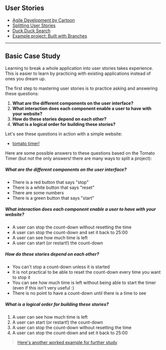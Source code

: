 ## User Stories

* [Agile Development by Cartoon](https://www.youtube.com/watch?v=Z9QbYZh1YXY&list=PLBUu5aGDLKnbeEx8U-5r436bw6p9wv1rS)
* [Splitting User Stories](https://www.youtube.com/watch?v=EDT0HMtDwYI)
* [Duck Duck Search](https://duckduckgo.com/?q=what+are+user+stories&iax=videos)
* [Example project: Built with Branches](https://github.com/hackyourfuturebelgium/built-with-branches)

---

## Basic Case Study

Learning to break a whole application into user stories takes experience.  This is easier to learn by practicing with existing applications instead of ones you dream up.

The first step to mastering user stories is to practice asking and answering these questions:

1. __What are the different components on the user interface?__
1. __What interaction does each component enable a user to have with your website?__
1. __How do these stories depend on each other?__
1. __What is a logical order for building these stories?__


Let's see these questions in action with a simple website:
* [tomato timer!](https://tomato-timer.com/)

Here are some possible answers to these questions based on the Tomato Timer (but not the only answers! there are many ways to split a project):

##### What are the different components on the user interface?

* There is a red button that says "stop"
* There is a white button that says "reset"
* There are some numbers
* There is a green button that says "start"

##### What interaction does each component enable a user to have with your website?

* A user can stop the count-down without resetting the time
* A user can stop the count-down and set it back to 25:00
* A user can see how much time is left
* A user can start (or restart!) the count-down

##### How do these stories depend on each other?

* You can't stop a count-down unless it is started
* It is not practical to be able to reset the count-down every time you want to stop it
* You can see how much time is left without being able to start the timer (even if this isn't very useful :)
* There is no point to have a count-down until there is a time to see

##### What is a logical order for building these stories?

1. A user can see how much time is left
1. A user can start (or restart!) the count-down
1. A user can stop the count-down without resetting the time
1. A user can stop the count-down and set it back to 25:00

> [Here's another worked example for further study](https://github.com/elewa-student/User-Centered-Development)
